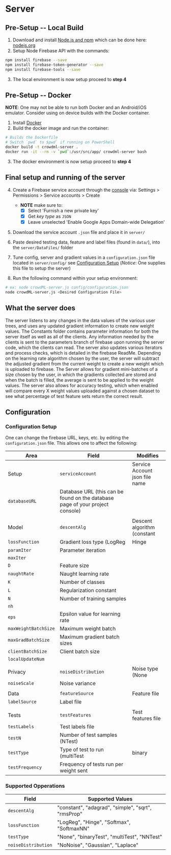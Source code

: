 # Server
## Pre-Setup -- Local Build

1. Download and install [Node.js and npm](http://nodejs.org/en/) which can be done here: [nodejs.org](http://nodejs.org/)
2. Setup Node Firebase API with the commands:

```bash
npm install firebase --save
npm install firebase-token-generator --save
npm install firebase-tools --save
```

3. The local environment is now setup proceed to **step 4**

## Pre-Setup -- Docker

**NOTE**: One may not be able to run both Docker and an Android/iOS emulator. Consider using on device builds with the Docker container. 

1. Install [Docker](http://docker.com/)
2. Build the docker image and run the container:

```bash
# Builds the Dockerfile
# Switch `pwd` to $pwd` if running on PowerShell
docker build -t crowdml-server .
docker run -it --rm -v `pwd`:/usr/src/app/ crowdml-server bash
```

3. The docker environment is now setup proceed to **step 4**

## Final setup and running of the server

4. Create a Firebase service account through the [console](console.firebase.google.com) via: Settings > Permissions > Service accounts > Create

    - **NOTE** make sure to:
        - [x] Select 'Furnish a new private key'
        - [x] Get *key type* as `JSON`
        - [x] Leave unselected 'Enable Google Apps Domain-wide Delegation'

5. Download the service account `.json` file and place it in `server/`
6. Paste desired testing data, feature and label files (found in `data/`), into the `server/DataFiles/` folder
7. Tune config, server and gradient values in a `configuration.json` file located in `server/config/` see [Configuration Setup](#configuration-setup) (*Notice*: One supplies this file to setup the server)
8. Run the following command within your setup environment:

```bash
# ex: node crowdML-server.js config/configuration.json
node crowdML-server.js <Desired Configuration File>
```

## What the server does

The server listens to any changes in the data values of the various user trees, and uses any updated gradient information to create new weight values. The Constants folder contains parameter information for both the server itself as well as all of the clients. Any information needed by the clients is sent to the parameters branch of firebase upon running the server code, which the clients can read. The server also updates various iterators and process checks, which is detailed in the firebase ReadMe. Depending on the learning rate algorithm chosen by the user, the server will subtract the adjusted gradient from the current weight to create a new weight which is uploaded to firebase. The Server allows for gradient mini-batches of a size chosen by the user, in which the gradients collected are stored and when the batch is filled, the average is sent to be applied to the weight values. The server also allows for accuracy testing, which when enabled will compare every X weight values uploaded against a chosen dataset to see what percentage of test feature sets return the correct result.


## Configuration
### Configuration Setup

One can change the firebase URL, keys, etc. by editing the `configuration.json` file. This allows one to affect the following:

Area | Field | Modifies
--- | --- | ---
Setup | `serviceAccount` | Service Account json file name
 | `databaseURL` | Database URL (this can be found on the database page of your project console)
 | |
Model | `descentAlg` | Descent algorithm (constant|simple|sqrt|adagrad|rmsProp)
 | `lossFunction` | Gradient loss type (LogReg|Hinge|Softmax)
 | `paramIter` | Parameter iteration
 | `maxIter` |
 | `D` | Feature size
 | `naughtRate` | Naught learning rate
 | `K` | Number of classes
 | `L` | Regularization constant
 | `N` | Number of training samples
 | `nh` |
 | `eps` | Epsilon value for learning rate
 | `maxWeightBatchSize` | Maximum weight batch
 | `maxGradBatchSize` | Maximum gradient batch sizes
 | `clientBatchSize` | Client batch size
 | `localUpdateNum` |
 | |
Privacy | `noiseDistribution` | Noise type (None|Gaussian|Laplace)
 | `noiseScale` | Noise variance
 | |
Data | `featureSource` | Feature file
 | `labelSource` | Label file
 | |
Tests | `testFeatures` | Test features file
 | `testLabels` | Test labels file
 | `testN` | Number of test samples (NTest)
 | `testType` | Type of test to run (multiTest|binary|none)
 | `testFrequency` | Frequency of tests run per weight sent

### Supported Opperations

Field | Supported Values
--- | ---
`descentAlg` | "constant", "adagrad", "simple", "sqrt", "rmsProp"
`lossFunction` | "LogReg", "Hinge", "Softmax", "SoftmaxNN"
`testType` | "None", "binaryTest", "multiTest", "NNTest"
`noiseDistribution` | "NoNoise", "Gaussian", "Laplace"

